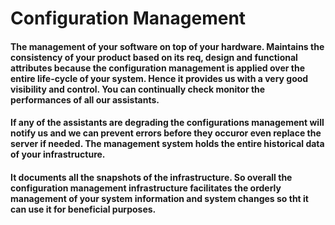 # Configuration Management

#### The management of your software on top of your hardware. Maintains the consistency of your product based on its req, design and functional attributes because the configuration management is applied over the entire life-cycle of your system. Hence it provides us with a very good visibility and control. You can continually check monitor the performances of all our assistants.

#### If any of the assistants are degrading the configurations management will notify us and we can prevent errors before they occuror even replace the server if needed. The management system holds the entire historical data of your infrastructure.

#### It documents all the snapshots of the infrastructure. So overall the configuration management infrastructure facilitates the orderly management of your system information and system changes so tht it can use it for beneficial purposes.
